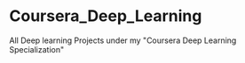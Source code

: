 # Coursera_Deep_Learning
All Deep learning Projects under my "Coursera Deep Learning Specialization"
